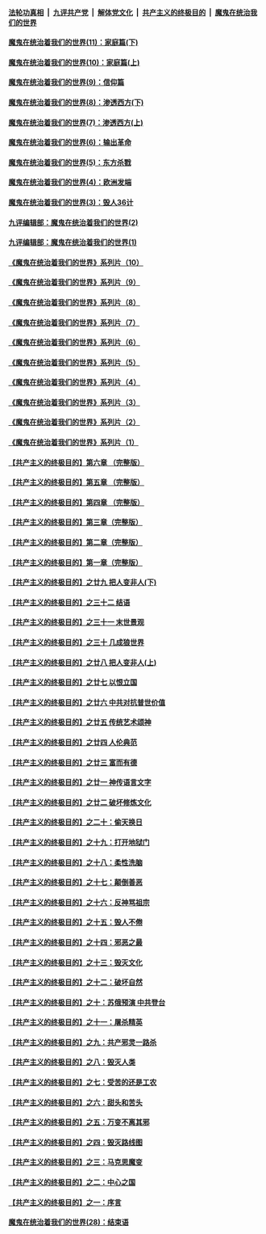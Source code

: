 

####  [法轮功真相](../../../../basic/blob/master/README.md?t=09270103) &nbsp;|&nbsp; [九评共产党](../../../../9ping.md/blob/master/README.md?t=09270103) &nbsp;|&nbsp; [解体党文化](../../../../jtdwh.md/blob/master/README.md?t=09270103)  &nbsp;|&nbsp; [共产主义的终极目的](../../../../gczydzjmd.md/blob/master/README.md?t=09270103) &nbsp;|&nbsp; [魔鬼在统治我们的世界](../../../../mgztzwmdsj.md/blob/master/README.md?t=09270103) 

#### [魔鬼在统治着我们的世界(11)：家庭篇(下)](../pages/nsc422/n10440961.md?t=09270103) 

#### [魔鬼在统治着我们的世界(10)：家庭篇(上)](../pages/nsc422/n10435448.md?t=09270103) 

#### [魔鬼在统治着我们的世界(9)：信仰篇](../pages/nsc422/n10432159.md?t=09270103) 

#### [魔鬼在统治着我们的世界(8)：渗透西方(下)](../pages/nsc422/n10429603.md?t=09270103) 

#### [魔鬼在统治着我们的世界(7)：渗透西方(上)](../pages/nsc422/n10426013.md?t=09270103) 

#### [魔鬼在统治着我们的世界(6)：输出革命](../pages/nsc422/n10421536.md?t=09270103) 

#### [魔鬼在统治着我们的世界(5)：东方杀戮](../pages/nsc422/n10417707.md?t=09270103) 

#### [魔鬼在统治着我们的世界(4)：欧洲发端](../pages/nsc422/n10414890.md?t=09270103) 

#### [魔鬼在统治着我们的世界(3)：毁人36计](../pages/nsc422/n10411583.md?t=09270103) 

#### [九评编辑部：魔鬼在统治着我们的世界(2)](../pages/nsc422/n10410036.md?t=09270103) 

#### [九评编辑部：魔鬼在统治着我们的世界(1)](../pages/nsc422/n10406825.md?t=09270103) 

#### [《魔鬼在统治着我们的世界》系列片（10）](../pages/nsc422/n12292670.md?t=09270103) 

#### [《魔鬼在统治着我们的世界》系列片（9）](../pages/nsc422/n12290859.md?t=09270103) 

#### [《魔鬼在统治着我们的世界》系列片（8）](../pages/nsc422/n12287445.md?t=09270103) 

#### [《魔鬼在统治着我们的世界》系列片（7）](../pages/nsc422/n12283425.md?t=09270103) 

#### [《魔鬼在统治着我们的世界》系列片（6）](../pages/nsc422/n12282314.md?t=09270103) 

#### [《魔鬼在统治着我们的世界》系列片（5）](../pages/nsc422/n12281419.md?t=09270103) 

#### [《魔鬼在统治着我们的世界》系列片（4）](../pages/nsc422/n12274024.md?t=09270103) 

#### [《魔鬼在统治着我们的世界》系列片（3）](../pages/nsc422/n12271322.md?t=09270103) 

#### [《魔鬼在统治着我们的世界》系列片（2）](../pages/nsc422/n12269049.md?t=09270103) 

#### [《魔鬼在统治着我们的世界》系列片（1）](../pages/nsc422/n12267575.md?t=09270103) 

#### [【共产主义的终极目的】第六章 （完整版）](../pages/nsc422/n11428913.md?t=09270103) 

#### [【共产主义的终极目的】第五章 （完整版）](../pages/nsc422/n11428912.md?t=09270103) 

#### [【共产主义的终极目的】第四章 （完整版）](../pages/nsc422/n11428907.md?t=09270103) 

#### [【共产主义的终极目的】第三章（完整版）](../pages/nsc422/n11428848.md?t=09270103) 

#### [【共产主义的终极目的】第二章（完整版）](../pages/nsc422/n11428831.md?t=09270103) 

#### [【共产主义的终极目的】第一章（完整版）](../pages/nsc422/n11417651.md?t=09270103) 

#### [【共产主义的终极目的】之廿九 把人变非人(下)](../pages/nsc422/n11344140.md?t=09270103) 

#### [【共产主义的终极目的】之三十二 结语](../pages/nsc422/n11360535.md?t=09270103) 

#### [【共产主义的终极目的】之三十一 末世景观](../pages/nsc422/n11351129.md?t=09270103) 

#### [【共产主义的终极目的】之三十 几成狼世界](../pages/nsc422/n11348280.md?t=09270103) 

#### [【共产主义的终极目的】之廿八 把人变非人(上)](../pages/nsc422/n11340492.md?t=09270103) 

#### [【共产主义的终极目的】之廿七 以恨立国](../pages/nsc422/n11336944.md?t=09270103) 

#### [【共产主义的终极目的】之廿六 中共对抗普世价值](../pages/nsc422/n11324785.md?t=09270103) 

#### [【共产主义的终极目的】之廿五 传统艺术颂神](../pages/nsc422/n11296396.md?t=09270103) 

#### [【共产主义的终极目的】之廿四 人伦典范](../pages/nsc422/n11296397.md?t=09270103) 

#### [【共产主义的终极目的】之廿三 富而有德](../pages/nsc422/n11283598.md?t=09270103) 

#### [【共产主义的终极目的】之廿一 神传语言文字](../pages/nsc422/n11263265.md?t=09270103) 

#### [【共产主义的终极目的】之廿二 破坏修炼文化](../pages/nsc422/n11245728.md?t=09270103) 

#### [【共产主义的终极目的】之二十：偷天换日](../pages/nsc422/n11238846.md?t=09270103) 

#### [【共产主义的终极目的】之十九：打开地狱门](../pages/nsc422/n11206376.md?t=09270103) 

#### [【共产主义的终极目的】之十八：柔性洗脑](../pages/nsc422/n11199994.md?t=09270103) 

#### [【共产主义的终极目的】之十七：颠倒善恶](../pages/nsc422/n11179782.md?t=09270103) 

#### [【共产主义的终极目的】之十六：反神骂祖宗](../pages/nsc422/n11166798.md?t=09270103) 

#### [【共产主义的终极目的】之十五：毁人不倦](../pages/nsc422/n11166792.md?t=09270103) 

#### [【共产主义的终极目的】之十四：邪恶之最](../pages/nsc422/n11150249.md?t=09270103) 

#### [【共产主义的终极目的】之十三：毁灭文化](../pages/nsc422/n11135227.md?t=09270103) 

#### [【共产主义的终极目的】之十二：破坏自然](../pages/nsc422/n11135214.md?t=09270103) 

#### [【共产主义的终极目的】之十：苏俄预演 中共登台](../pages/nsc422/n11118424.md?t=09270103) 

#### [【共产主义的终极目的】之十一：屠杀精英](../pages/nsc422/n11118442.md?t=09270103) 

#### [【共产主义的终极目的】之九：共产邪灵一路杀](../pages/nsc422/n11114139.md?t=09270103) 

#### [【共产主义的终极目的】之八：毁灭人类](../pages/nsc422/n11108503.md?t=09270103) 

#### [【共产主义的终极目的】之七：受苦的还是工农](../pages/nsc422/n11101809.md?t=09270103) 

#### [【共产主义的终极目的】之六：甜头和苦头](../pages/nsc422/n11096971.md?t=09270103) 

#### [【共产主义的终极目的】之五：万变不离其邪](../pages/nsc422/n11091285.md?t=09270103) 

#### [【共产主义的终极目的】之四：毁灭路线图](../pages/nsc422/n11086284.md?t=09270103) 

#### [【共产主义的终极目的】之三：马克思魔变](../pages/nsc422/n11061941.md?t=09270103) 

#### [【共产主义的终极目的】之二：中心之国](../pages/nsc422/n11047728.md?t=09270103) 

#### [【共产主义的终极目的】之一：序言](../pages/nsc422/n11086077.md?t=09270103) 

#### [魔鬼在统治着我们的世界(28)：结束语](../pages/nsc422/n10936246.md?t=09270103) 

